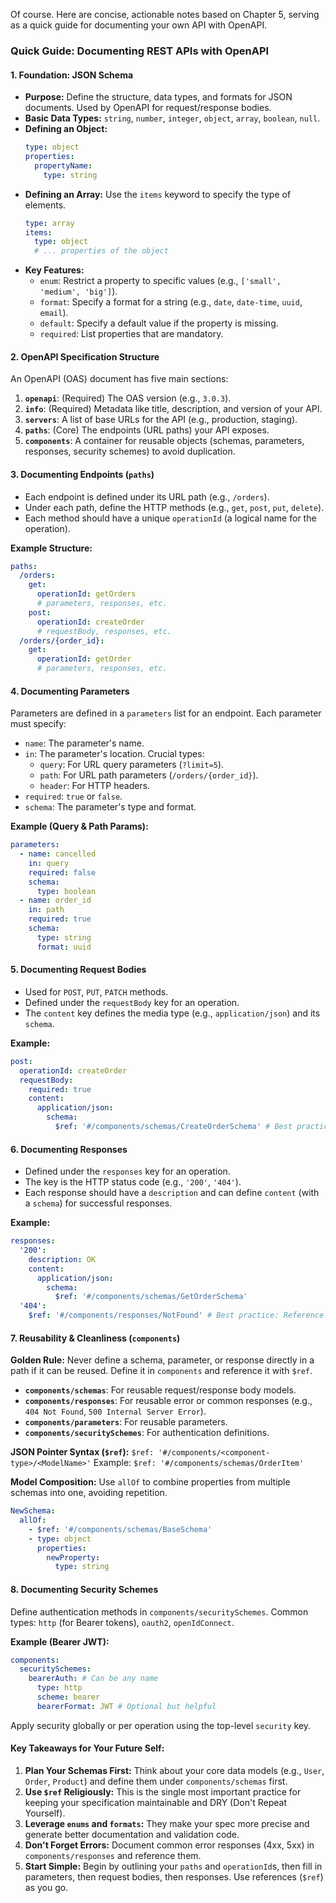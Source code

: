 Of course. Here are concise, actionable notes based on Chapter 5, serving as a quick guide for documenting your own API with OpenAPI.

### Quick Guide: Documenting REST APIs with OpenAPI

#### 1. Foundation: JSON Schema
*   **Purpose:** Define the structure, data types, and formats for JSON documents. Used by OpenAPI for request/response bodies.
*   **Basic Data Types:** `string`, `number`, `integer`, `object`, `array`, `boolean`, `null`.
*   **Defining an Object:**
    ```yaml
    type: object
    properties:
      propertyName:
        type: string
    ```
*   **Defining an Array:** Use the `items` keyword to specify the type of elements.
    ```yaml
    type: array
    items:
      type: object
      # ... properties of the object
    ```
*   **Key Features:**
    *   `enum`: Restrict a property to specific values (e.g., `['small', 'medium', 'big']`).
    *   `format`: Specify a format for a string (e.g., `date`, `date-time`, `uuid`, `email`).
    *   `default`: Specify a default value if the property is missing.
    *   `required`: List properties that are mandatory.

#### 2. OpenAPI Specification Structure
An OpenAPI (OAS) document has five main sections:
1.  **`openapi`**: (Required) The OAS version (e.g., `3.0.3`).
2.  **`info`**: (Required) Metadata like title, description, and version of your API.
3.  **`servers`**: A list of base URLs for the API (e.g., production, staging).
4.  **`paths`**: (Core) The endpoints (URL paths) your API exposes.
5.  **`components`**: A container for reusable objects (schemas, parameters, responses, security schemes) to avoid duplication.

#### 3. Documenting Endpoints (`paths`)
*   Each endpoint is defined under its URL path (e.g., `/orders`).
*   Under each path, define the HTTP methods (e.g., `get`, `post`, `put`, `delete`).
*   Each method should have a unique `operationId` (a logical name for the operation).

**Example Structure:**
```yaml
paths:
  /orders:
    get:
      operationId: getOrders
      # parameters, responses, etc.
    post:
      operationId: createOrder
      # requestBody, responses, etc.
  /orders/{order_id}:
    get:
      operationId: getOrder
      # parameters, responses, etc.
```

#### 4. Documenting Parameters
Parameters are defined in a `parameters` list for an endpoint. Each parameter must specify:
*   `name`: The parameter's name.
*   `in`: The parameter's location. Crucial types:
    *   `query`: For URL query parameters (`?limit=5`).
    *   `path`: For URL path parameters (`/orders/{order_id}`).
    *   `header`: For HTTP headers.
*   `required`: `true` or `false`.
*   `schema`: The parameter's type and format.

**Example (Query & Path Params):**
```yaml
parameters:
  - name: cancelled
    in: query
    required: false
    schema:
      type: boolean
  - name: order_id
    in: path
    required: true
    schema:
      type: string
      format: uuid
```

#### 5. Documenting Request Bodies
*   Used for `POST`, `PUT`, `PATCH` methods.
*   Defined under the `requestBody` key for an operation.
*   The `content` key defines the media type (e.g., `application/json`) and its `schema`.

**Example:**
```yaml
post:
  operationId: createOrder
  requestBody:
    required: true
    content:
      application/json:
        schema:
          $ref: '#/components/schemas/CreateOrderSchema' # Best practice: Use a reference
```

#### 6. Documenting Responses
*   Defined under the `responses` key for an operation.
*   The key is the HTTP status code (e.g., `'200'`, `'404'`).
*   Each response should have a `description` and can define `content` (with a `schema`) for successful responses.

**Example:**
```yaml
responses:
  '200':
    description: OK
    content:
      application/json:
        schema:
          $ref: '#/components/schemas/GetOrderSchema'
  '404':
    $ref: '#/components/responses/NotFound' # Best practice: Reference a reusable component
```

#### 7. Reusability & Cleanliness (`components`)
**Golden Rule:** Never define a schema, parameter, or response directly in a path if it can be reused. Define it in `components` and reference it with `$ref`.

*   **`components/schemas`**: For reusable request/response body models.
*   **`components/responses`**: For reusable error or common responses (e.g., `404 Not Found`, `500 Internal Server Error`).
*   **`components/parameters`**: For reusable parameters.
*   **`components/securitySchemes`**: For authentication definitions.

**JSON Pointer Syntax (`$ref`):**
`$ref: '#/components/<component-type>/<ModelName>'`
Example: `$ref: '#/components/schemas/OrderItem'`

**Model Composition:** Use `allOf` to combine properties from multiple schemas into one, avoiding repetition.
```yaml
NewSchema:
  allOf:
    - $ref: '#/components/schemas/BaseSchema'
    - type: object
      properties:
        newProperty:
          type: string
```

#### 8. Documenting Security Schemes
Define authentication methods in `components/securitySchemes`. Common types: `http` (for Bearer tokens), `oauth2`, `openIdConnect`.

**Example (Bearer JWT):**
```yaml
components:
  securitySchemes:
    bearerAuth: # Can be any name
      type: http
      scheme: bearer
      bearerFormat: JWT # Optional but helpful
```
Apply security globally or per operation using the top-level `security` key.

#### Key Takeaways for Your Future Self:
1.  **Plan Your Schemas First:** Think about your core data models (e.g., `User`, `Order`, `Product`) and define them under `components/schemas` first.
2.  **Use `$ref` Religiously:** This is the single most important practice for keeping your specification maintainable and DRY (Don't Repeat Yourself).
3.  **Leverage `enums` and `formats`:** They make your spec more precise and generate better documentation and validation code.
4.  **Don't Forget Errors:** Document common error responses (4xx, 5xx) in `components/responses` and reference them.
5.  **Start Simple:** Begin by outlining your `paths` and `operationId`s, then fill in parameters, then request bodies, then responses. Use references (`$ref`) as you go.